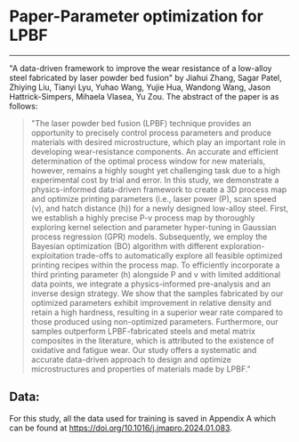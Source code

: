 # Paper-Parameter optimization for LPBF
---
"A data-driven framework to improve the wear resistance of a low-alloy steel fabricated by laser powder bed fusion" by Jiahui Zhang, Sagar Patel, Zhiying Liu, Tianyi Lyu, Yuhao Wang, Yujie Hua, Wandong Wang, Jason Hattrick-Simpers, Mihaela Vlasea, Yu Zou. The abstract of the paper is as follows:

>"The laser powder bed fusion (LPBF) technique provides an opportunity to precisely control process parameters and produce materials with desired microstructure, which play an important role in developing wear-resistance components. An accurate and efficient determination of the optimal process window for new materials, however, remains a highly sought yet challenging task due to a high experimental cost by trial and error. In this study, we demonstrate a physics-informed data-driven framework to create a 3D process map and optimize printing parameters (i.e., laser power (P), scan speed (v), and hatch distance (h)) for a newly designed low-alloy steel. First, we establish a highly precise P-v process map by thoroughly exploring kernel selection and parameter hyper-tuning in Gaussian process regression (GPR) models. Subsequently, we employ the Bayesian optimization (BO) algorithm with different exploration-exploitation trade-offs to automatically explore all feasible optimized printing recipes within the process map. To efficiently incorporate a third printing parameter (h) alongside P and v with limited additional data points, we integrate a physics-informed pre-analysis and an inverse design strategy. We show that the samples fabricated by our optimized parameters exhibit improvement in relative density and retain a high hardness, resulting in a superior wear rate compared to those produced using non-optimized parameters. Furthermore, our samples outperform LPBF-fabricated steels and metal matrix composites in the literature, which is attributed to the existence of oxidative and fatigue wear. Our study offers a systematic and accurate data-driven approach to design and optimize microstructures and properties of materials made by LPBF."

## Data:
For this study, all the data used for training is saved in Appendix A which can be found at https://doi.org/10.1016/j.jmapro.2024.01.083.
